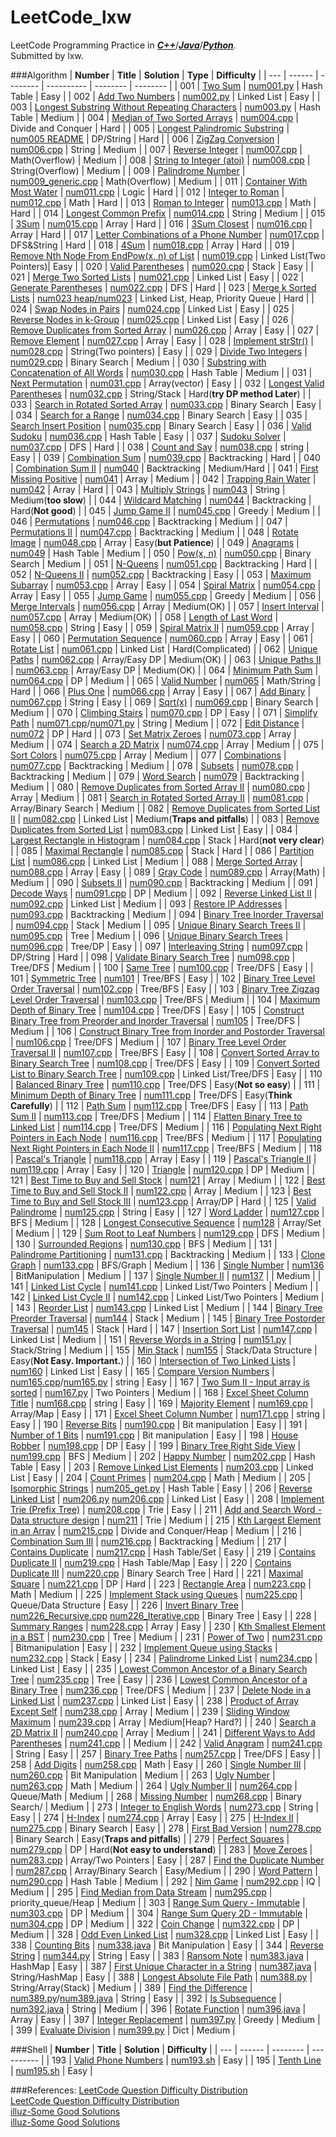 LeetCode_lxw
============

LeetCode Programming Practice in _**[C++](http://www.cplusplus.com/)**_/_**[Java](http://docs.oracle.com/javase/8/docs/api/)**_/_**[Python](https://docs.python.org/2.7/library/index.html)**_.<br>
Submitted by lxw.</br>

###Algorithm
| **Number** | **Title** | **Solution** | **Type** | **Difficulty** |
| --- | ------ | -------- | ---------- | -------- | -------- |
| 001 | [Two Sum](https://leetcode.com/problems/two-sum/) | [num001.py](https://github.com/lxw0109/LeetCode_lxw/blob/master/LeetCode_Python/num001/num001.py) | Hash Table | Easy |
| 002 | [Add Two Numbers](https://leetcode.com/problems/add-two-numbers/) | [num002.py](https://github.com/lxw0109/LeetCode_lxw/blob/master/LeetCode_Python%2Fnum002%2Fnum002.py) | Linked List | Easy |
| 003 | [Longest Substring Without Repeating Characters](https://leetcode.com/problems/longest-substring-without-repeating-characters/) | [num003.py](https://github.com/lxw0109/LeetCode_lxw/blob/master/LeetCode_Python%2Fnum003%2Fnum003.py) | Hash Table | Medium |
| 004 | [Median of Two Sorted Arrays](https://leetcode.com/problems/median-of-two-sorted-arrays/) | [num004.cpp](https://github.com/lxw0109/LeetCode_lxw/blob/master/LeetCode_CPP/num004/num004.cpp) | Divide and Conquer | Hard |
| 005 | [Longest Palindromic Substring](https://leetcode.com/problems/longest-palindromic-substring/) | [num005 README](https://github.com/lxw0109/LeetCode_lxw/blob/master/LeetCode_CPP%2Fnum005%2FREADEME.md) | DP/String | Hard |
| 006 | [ZigZag Conversion](https://leetcode.com/problems/zigzag-conversion/) | [num006.cpp](https://github.com/lxw0109/LeetCode_lxw/blob/master/LeetCode_CPP/num006/num006.cpp) | String | Medium |
| 007 | [Reverse Integer](https://leetcode.com/problems/reverse-integer/) | [num007.cpp](https://github.com/lxw0109/LeetCode_lxw/blob/master/LeetCode_CPP%2Fnum007%2Fnum007.cpp) | Math(Overflow) | Medium |
| 008 | [String to Integer (atoi)](https://leetcode.com/problems/string-to-integer-atoi/) | [num008.cpp](https://github.com/lxw0109/LeetCode_lxw/blob/master/LeetCode_CPP%2Fnum008%2Fnum008.cpp) | String(Overflow) | Medium |
| 009 | [Palindrome Number](https://leetcode.com/problems/palindrome-number/) | [num009_generic.cpp](https://github.com/lxw0109/LeetCode_lxw/blob/master/LeetCode_CPP%2Fnum009%2Fnum009_generic.cpp) | Math(Overflow) | Medium |
| 011 | [Container With Most Water](https://leetcode.com/problems/container-with-most-water/) | [num011.cpp](https://github.com/lxw0109/LeetCode_lxw/blob/master/LeetCode_CPP%2Fnum011%2Fnum011.cpp) | Logic | Hard |
| 012 | [Integer to Roman](https://leetcode.com/problems/integer-to-roman/) | [num012.cpp](https://github.com/lxw0109/LeetCode_lxw/blob/master/LeetCode_CPP/num012/num012.cpp) | Math | Hard |
| 013 | [Roman to Integer](https://leetcode.com/problems/roman-to-integer/) | [num013.cpp](https://github.com/lxw0109/LeetCode_lxw/blob/master/LeetCode_CPP/num013/num013.cpp) | Math | Hard |
| 014 | [Longest Common Prefix](https://leetcode.com/problems/longest-common-prefix/) | [num014.cpp](https://github.com/lxw0109/LeetCode_lxw/blob/master/LeetCode_CPP/num014/num014.cpp) | String | Medium |
| 015 | [3Sum](https://leetcode.com/problems/3sum/) | [num015.cpp](https://github.com/lxw0109/LeetCode_lxw/blob/master/LeetCode_CPP/num015/num015.cpp) | Array | Hard |
| 016 | [3Sum Closest](https://leetcode.com/problems/3sum-closest/) | [num016.cpp](https://github.com/lxw0109/LeetCode_lxw/blob/master/LeetCode_CPP/num016/num016.cpp) | Array | Hard |
| 017 | [Letter Combinations of a Phone Number](https://leetcode.com/problems/letter-combinations-of-a-phone-number/) | [num017.cpp](https://github.com/lxw0109/LeetCode_lxw/blob/master/LeetCode_CPP/num017/num017.cpp) | DFS&String | Hard |
| 018 | [4Sum](https://leetcode.com/problems/4sum/) | [num018.cpp](https://github.com/lxw0109/LeetCode_lxw/blob/master/LeetCode_CPP/num018/num018.cpp) | Array | Hard |
| 019 | [Remove Nth Node From EndPow(x, n) of List](https://leetcode.com/problems/remove-nth-node-from-end-of-list/) | [num019.cpp](https://github.com/lxw0109/LeetCode_lxw/blob/master/LeetCode_CPP/num019/num019.cpp) | Linked List(Two Pointers)| Easy |
| 020 | [Valid Parentheses](https://leetcode.com/problems/valid-parentheses/) | [num020.cpp](https://github.com/lxw0109/LeetCode_lxw/blob/master/LeetCode_CPP/num020/num020.cpp) | Stack | Easy |
| 021 | [Merge Two Sorted Lists](https://leetcode.com/problems/merge-two-sorted-lists/) | [num021.cpp](https://github.com/lxw0109/LeetCode_lxw/blob/master/LeetCode_CPP/num021/num021.cpp) | Linked List | Easy |
| 022 | [Generate Parentheses](https://leetcode.com/problems/generate-parentheses/) | [num022.cpp](https://github.com/lxw0109/LeetCode_lxw/blob/master/LeetCode_CPP/num022/num022.cpp) | DFS | Hard |
| 023 | [Merge k Sorted Lists](https://leetcode.com/problems/merge-k-sorted-lists/) | [num023 heap/num023](https://github.com/lxw0109/LeetCode_lxw/blob/master/LeetCode_CPP/num023/) | Linked List, Heap, Priority Queue | Hard |
| 024 | [Swap Nodes in Pairs](https://leetcode.com/problems/swap-nodes-in-pairs/) | [num024.cpp](https://github.com/lxw0109/LeetCode_lxw/blob/master/LeetCode_CPP/num024/num024.cpp) | Linked List | Easy |
| 025 | [Reverse Nodes in k-Group](https://leetcode.com/problems/reverse-nodes-in-k-group/) | [num025.cpp](https://github.com/lxw0109/LeetCode_lxw/blob/master/LeetCode_CPP/num025/num025.cpp) | Linked List | Easy |
| 026 | [Remove Duplicates from Sorted Array](https://leetcode.com/problems/remove-duplicates-from-sorted-array/) | [num026.cpp](https://github.com/lxw0109/LeetCode_lxw/blob/master/LeetCode_CPP/num026/num026.cpp) | Array | Easy |
| 027 | [Remove Element](https://leetcode.com/problems/remove-element/) | [num027.cpp](https://github.com/lxw0109/LeetCode_lxw/blob/master/LeetCode_CPP/num027/num027.cpp) | Array | Easy |
| 028 | [Implement strStr()](https://leetcode.com/problems/implement-strstr/) | [num028.cpp](https://github.com/lxw0109/LeetCode_lxw/blob/master/LeetCode_CPP/num028/num028.cpp) | String(Two pointers) | Easy |
| 029 | [Divide Two Integers](https://leetcode.com/problems/divide-two-integers/) | [num029.cpp](https://github.com/lxw0109/LeetCode_lxw/blob/master/LeetCode_CPP/num029/num029.cpp) | Binary Search | Medium |
| 030 | [Substring with Concatenation of All Words](https://leetcode.com/problems/substring-with-concatenation-of-all-words/) | [num030.cpp](https://github.com/lxw0109/LeetCode_lxw/blob/master/LeetCode_CPP/num030) | Hash Table | Medium |
| 031 | [Next Permutation](https://leetcode.com/problems/next-permutation/) | [num031.cpp](https://github.com/lxw0109/LeetCode_lxw/blob/master/LeetCode_CPP/num031/num031.cpp) | Array(vector) | Easy |
| 032 | [Longest Valid Parentheses](https://leetcode.com/problems/longest-valid-parentheses/) | [num032.cpp](https://github.com/lxw0109/LeetCode_lxw/blob/master/LeetCode_CPP/num032/num032.cpp) | String/Stack | Hard(**try DP method Later**) |
| 033 | [Search in Rotated Sorted Array](https://leetcode.com/problems/search-in-rotated-sorted-array/) | [num033.cpp](https://github.com/lxw0109/LeetCode_lxw/blob/master/LeetCode_CPP/num033/num033.cpp) | Binary Search | Easy |
| 034 | [Search for a Range](https://leetcode.com/problems/search-for-a-range/) | [num034.cpp](https://github.com/lxw0109/LeetCode_lxw/blob/master/LeetCode_CPP/num034/num034.cpp) | Binary Search | Easy |
| 035 | [Search Insert Position](https://leetcode.com/problems/search-insert-position/) | [num035.cpp](https://github.com/lxw0109/LeetCode_lxw/blob/master/LeetCode_CPP/num035/num035.cpp) | Binary Search | Easy |
| 036 | [Valid Sudoku](https://leetcode.com/problems/valid-sudoku/) | [num036.cpp](https://github.com/lxw0109/LeetCode_lxw/blob/master/LeetCode_CPP/num036/) | Hash Table | Easy |
| 037 | [Sudoku Solver](https://leetcode.com/problems/sudoku-solver/) | [num037.cpp](https://github.com/lxw0109/LeetCode_lxw/blob/master/LeetCode_CPP/num037/num037.cpp) | DFS | Hard |
| 038 | [Count and Say](https://leetcode.com/problems/count-and-say/) | [num038.cpp](https://github.com/lxw0109/LeetCode_lxw/blob/master/LeetCode_CPP/num038/num038.cpp) | string | Easy |
| 039 | [Combination Sum](https://leetcode.com/problems/combination-sum/) | [num039.cpp](https://github.com/lxw0109/LeetCode_lxw/blob/master/LeetCode_CPP/num039/num039.cpp) | Backtracking | Hard |
| 040 | [Combination Sum II](https://leetcode.com/problems/combination-sum-ii/) | [num040](https://github.com/lxw0109/LeetCode_lxw/blob/master/LeetCode_CPP/num040) | Backtracking | Medium/Hard |
| 041 | [First Missing Positive](https://leetcode.com/problems/first-missing-positive/) | [num041](https://github.com/lxw0109/LeetCode_lxw/blob/master/LeetCode_CPP/num041) | Array | Medium |
| 042 | [Trapping Rain Water](https://leetcode.com/problems/trapping-rain-water/) | [num042](https://github.com/lxw0109/LeetCode_lxw/blob/master/LeetCode_CPP/num042/) | Array | Hard |
| 043 | [Multiply Strings](https://leetcode.com/problems/multiply-strings/) | [num043](https://github.com/lxw0109/LeetCode_lxw/blob/master/LeetCode_CPP/num043) | String | Medium(**too slow**) |
| 044 | [Wildcard Matching](https://leetcode.com/problems/wildcard-matching/) | [num044](https://github.com/lxw0109/LeetCode_lxw/blob/master/LeetCode_CPP/num044) | Backtracking | Hard(**Not good**) |
| 045 | [Jump Game II](https://leetcode.com/problems/jump-game-ii/) | [num045.cpp](https://github.com/lxw0109/LeetCode_lxw/blob/master/LeetCode_CPP/num045/num045.cpp) | Greedy | Medium |
| 046 | [Permutations](https://leetcode.com/problems/permutations/) | [num046.cpp](https://github.com/lxw0109/LeetCode_lxw/blob/master/LeetCode_CPP/num046/num046.cpp) | Backtracking | Medium |
| 047 | [Permutations II](https://leetcode.com/problems/permutations-ii/) | [num047.cpp](https://github.com/lxw0109/LeetCode_lxw/blob/master/LeetCode_CPP/num047/num047.cpp) | Backtracking | Medium |
| 048 | [Rotate Image](https://leetcode.com/problems/rotate-image/) | [num048.cpp](https://github.com/lxw0109/LeetCode_lxw/blob/master/LeetCode_CPP/num048/num048.cpp) | Array | Easy(**but Patience**) |
| 049 | [Anagrams](https://leetcode.com/problems/anagrams/) | [num049](https://github.com/lxw0109/LeetCode_lxw/blob/master/LeetCode_CPP/num049) | Hash Table | Medium |
| 050 | [Pow(x, n)](https://leetcode.com/problems/powx-n/) | [num050.cpp](https://github.com/lxw0109/LeetCode_lxw/blob/master/LeetCode_CPP/num050/num050.cpp) | Binary Search | Medium |
| 051 | [N-Queens](https://leetcode.com/problems/n-queens/) | [num051.cpp](https://github.com/lxw0109/LeetCode_lxw/blob/master/LeetCode_CPP/num051/num051.cpp) | Backtracking | Hard |
| 052 | [N-Queens II](https://leetcode.com/problems/n-queens-ii/) | [num052.cpp](https://github.com/lxw0109/LeetCode_lxw/blob/master/LeetCode_CPP/num052/num052.cpp) | Backtracking | Easy |
| 053 | [Maximum Subarray](https://leetcode.com/problems/maximum-subarray/) | [num053.cpp](https://github.com/lxw0109/LeetCode_lxw/blob/master/LeetCode_CPP/num053/num053.cpp) | Array | Easy |
| 054 | [Spiral Matrix](https://leetcode.com/problems/spiral-matrix/) | [num054.cpp](https://github.com/lxw0109/LeetCode_lxw/blob/master/LeetCode_CPP/num054/num054.cpp) | Array | Easy |
| 055 | [Jump Game](https://leetcode.com/problems/jump-game/) | [num055.cpp](https://github.com/lxw0109/LeetCode_lxw/blob/master/LeetCode_CPP/num055/num055.cpp) | Greedy | Medium |
| 056 | [Merge Intervals](https://leetcode.com/problems/merge-intervals/) | [num056.cpp](https://github.com/lxw0109/LeetCode_lxw/blob/master/LeetCode_CPP/num056/num056.cpp) | Array | Medium(OK) |
| 057 | [Insert Interval](https://leetcode.com/problems/insert-interval/) | [num057.cpp](https://github.com/lxw0109/LeetCode_lxw/blob/master/LeetCode_CPP/num057/num057.cpp) | Array | Medium(OK) |
| 058 | [Length of Last Word](https://leetcode.com/problems/length-of-last-word/) | [num058.cpp](https://github.com/lxw0109/LeetCode_lxw/blob/master/LeetCode_CPP/num058/num058.cpp) | String | Easy |
| 059 | [Spiral Matrix II](https://leetcode.com/problems/spiral-matrix-ii/) | [num059.cpp](https://github.com/lxw0109/LeetCode_lxw/blob/master/LeetCode_CPP/num059/num059.cpp) | Array | Easy |
| 060 | [Permutation Sequence](https://leetcode.com/problems/permutation-sequence/) | [num060.cpp](https://github.com/lxw0109/LeetCode_lxw/blob/master/LeetCode_CPP/num060/num060.cpp) | Array | Easy |
| 061 | [Rotate List](https://leetcode.com/problems/rotate-list/) | [num061.cpp](https://github.com/lxw0109/LeetCode_lxw/blob/master/LeetCode_CPP/num061/num061.cpp) | Linked List | Hard(Complicated) |
| 062 | [Unique Paths](https://leetcode.com/problems/unique-paths/) | [num062.cpp](https://github.com/lxw0109/LeetCode_lxw/blob/master/LeetCode_CPP/num062/num062.cpp) | Array/Easy DP | Medium(OK) |
| 063 | [Unique Paths II](https://leetcode.com/problems/unique-paths-ii/) | [num063.cpp](https://github.com/lxw0109/LeetCode_lxw/blob/master/LeetCode_CPP/num063/num063.cpp) | Array/Easy DP | Medium(OK) |
| 064 | [Minimum Path Sum](https://leetcode.com/problems/minimum-path-sum/) | [num064.cpp](https://github.com/lxw0109/LeetCode_lxw/blob/master/LeetCode_CPP/num064/num064.cpp) | DP | Medium |
| 065 | [Valid Number](https://leetcode.com/problems/valid-number/) | [num065](https://github.com/lxw0109/LeetCode_lxw/blob/master/LeetCode_CPP/num065) | Math/String | Hard |
| 066 | [Plus One](https://leetcode.com/problems/plus-one/) | [num066.cpp](https://github.com/lxw0109/LeetCode_lxw/blob/master/LeetCode_CPP/num066/num066.cpp) | Array | Easy |
| 067 | [Add Binary](https://leetcode.com/problems/add-binary/) | [num067.cpp](https://github.com/lxw0109/LeetCode_lxw/blob/master/LeetCode_CPP/num067/num067.cpp) | String | Easy |
| 069 | [Sqrt(x)](https://leetcode.com/problems/sqrtx/) | [num069.cpp](https://github.com/lxw0109/LeetCode_lxw/blob/master/LeetCode_CPP/num069/num069.cpp) | Binary Search | Medium |
| 070 | [Climbing Stairs](https://leetcode.com/problems/climbing-stairs/) | [num070.cpp](https://github.com/lxw0109/LeetCode_lxw/blob/master/LeetCode_CPP/num070/num070.cpp) | DP | Easy |
| 071 | [Simplify Path](https://leetcode.com/problems/simplify-path/) | [num071.cpp](https://github.com/lxw0109/LeetCode_lxw/blob/master/LeetCode_CPP/num071/num071.cpp)/[num071.py](https://github.com/lxw0109/LeetCode_lxw/blob/master/LeetCode_Python/num071/num071.py) | String | Medium |
| 072 | [Edit Distance](https://leetcode.com/problems/edit-distance/) | [num072](https://github.com/lxw0109/LeetCode_lxw/blob/master/LeetCode_CPP/num072) | DP | Hard |
| 073 | [Set Matrix Zeroes](https://leetcode.com/problems/set-matrix-zeroes/) | [num073.cpp](https://github.com/lxw0109/LeetCode_lxw/blob/master/LeetCode_CPP/num073/num073.cpp) | Array | Medium |
| 074 | [Search a 2D Matrix](https://leetcode.com/problems/search-a-2d-matrix/) | [num074.cpp](https://github.com/lxw0109/LeetCode_lxw/blob/master/LeetCode_CPP/num074/num074.cpp) | Array | Medium |
| 075 | [Sort Colors](https://leetcode.com/problems/sort-colors/) | [num075.cpp](https://github.com/lxw0109/LeetCode_lxw/blob/master/LeetCode_CPP/num075/num075.cpp) | Array | Medium |
| 077 | [Combinations](https://leetcode.com/problems/combinations/) | [num077.cpp](https://github.com/lxw0109/LeetCode_lxw/blob/master/LeetCode_CPP/num077/num077.cpp) | Backtracking | Medium |
| 078 | [Subsets](https://leetcode.com/problems/subsets/) | [num078.cpp](https://github.com/lxw0109/LeetCode_lxw/blob/master/LeetCode_CPP/num078/num078.cpp) | Backtracking | Medium |
| 079 | [Word Search](https://leetcode.com/problems/word-search/) | [num079](https://github.com/lxw0109/LeetCode_lxw/blob/master/LeetCode_CPP/num079) | Backtracking | Medium |
| 080 | [Remove Duplicates from Sorted Array II](https://leetcode.com/problems/remove-duplicates-from-sorted-array-ii/) | [num080.cpp](https://github.com/lxw0109/LeetCode_lxw/blob/master/LeetCode_CPP/num080/num080.cpp) | Array | Medium |
| 081 | [Search in Rotated Sorted Array II](https://leetcode.com/problems/search-in-rotated-sorted-array-ii/) | [num081.cpp](https://github.com/lxw0109/LeetCode_lxw/blob/master/LeetCode_CPP/num081/num081.cpp) | Array/Binary Search | Medium |
| 082 | [Remove Duplicates from Sorted List II](https://leetcode.com/problems/remove-duplicates-from-sorted-list-ii/) | [num082.cpp](https://github.com/lxw0109/LeetCode_lxw/blob/master/LeetCode_CPP/num082/num082.cpp) | Linked List | Medium(**Traps and pitfalls**) |
| 083 | [Remove Duplicates from Sorted List](https://leetcode.com/problems/remove-duplicates-from-sorted-list/) | [num083.cpp](https://github.com/lxw0109/LeetCode_lxw/blob/master/LeetCode_CPP/num083/num083.cpp) | Linked List | Easy |
| 084 | [Largest Rectangle in Histogram](https://leetcode.com/problems/largest-rectangle-in-histogram/) | [num084.cpp](https://github.com/lxw0109/LeetCode_lxw/blob/master/LeetCode_CPP/num084/num084.cpp) | Stack | Hard(**not very clear**) |
| 085 | [Maximal Rectangle](https://leetcode.com/problems/maximal-rectangle/) | [num085.cpp](https://github.com/lxw0109/LeetCode_lxw/blob/master/LeetCode_CPP/num085/num085.cpp) | Stack | Hard |
| 086 | [Partition List](https://leetcode.com/problems/partition-list/) | [num086.cpp](https://github.com/lxw0109/LeetCode_lxw/blob/master/LeetCode_CPP/num086/num086.cpp) | Linked List | Medium |
| 088 | [Merge Sorted Array](https://leetcode.com/problems/merge-sorted-array/) | [num088.cpp](https://github.com/lxw0109/LeetCode_lxw/blob/master/LeetCode_CPP/num088/num088.cpp) | Array | Easy |
| 089 | [Gray Code](https://leetcode.com/problems/gray-code/) | [num089.cpp](https://github.com/lxw0109/LeetCode_lxw/blob/master/LeetCode_CPP/num089/num089.cpp) | Array(Math) | Medium |
| 090 | [Subsets II](https://leetcode.com/problems/subsets-ii/) | [num090.cpp](https://github.com/lxw0109/LeetCode_lxw/blob/master/LeetCode_CPP/num090/num090.cpp) | Backtracking | Medium |
| 091 | [Decode Ways](https://leetcode.com/problems/decode-ways/) | [num091.cpp](https://github.com/lxw0109/LeetCode_lxw/blob/master/LeetCode_CPP/num091/num091.cpp) | DP | Medium |
| 092 | [Reverse Linked List II](https://leetcode.com/problems/reverse-linked-list-ii/) | [num092.cpp](https://github.com/lxw0109/LeetCode_lxw/blob/master/LeetCode_CPP/num092/num092.cpp) | Linked List | Medium |
| 093 | [Restore IP Addresses](https://leetcode.com/problems/restore-ip-addresses/) | [num093.cpp](https://github.com/lxw0109/LeetCode_lxw/blob/master/LeetCode_CPP/num093/num093.cpp) | Backtracking | Medium |
| 094 | [Binary Tree Inorder Traversal](https://leetcode.com/problems/binary-tree-inorder-traversal/) | [num094.cpp](https://github.com/lxw0109/LeetCode_lxw/blob/master/LeetCode_CPP/num094/num094.cpp) | Stack | Medium |
| 095 | [Unique Binary Search Trees II](https://leetcode.com/problems/unique-binary-search-trees-ii/) | [num095.cpp](https://github.com/lxw0109/LeetCode_lxw/blob/master/LeetCode_CPP/num095/num095.cpp) | Tree | Medium |
| 096 | [Unique Binary Search Trees](https://leetcode.com/problems/unique-binary-search-trees/) | [num096.cpp](https://github.com/lxw0109/LeetCode_lxw/blob/master/LeetCode_CPP/num096/num096.cpp) | Tree/DP | Easy |
| 097 | [Interleaving String](https://leetcode.com/problems/interleaving-string/) | [num097.cpp](https://github.com/lxw0109/LeetCode_lxw/blob/master/LeetCode_CPP/num097/num097.cpp) | DP/String | Hard |
| 098 | [Validate Binary Search Tree](https://leetcode.com/problems/validate-binary-search-tree/) | [num098.cpp](https://github.com/lxw0109/LeetCode_lxw/blob/master/LeetCode_CPP/num098/num098.cpp) | Tree/DFS | Medium |
| 100 | [Same Tree](https://leetcode.com/problems/same-tree/) | [num100.cpp](https://github.com/lxw0109/LeetCode_lxw/blob/master/LeetCode_CPP/num100/num100.cpp) | Tree/DFS | Easy |
| 101 | [Symmetric Tree](https://leetcode.com/problems/symmetric-tree/) | [num101](https://github.com/lxw0109/LeetCode_lxw/blob/master/LeetCode_CPP/num101) | Tree/BFS | Easy |
| 102 | [Binary Tree Level Order Traversal](https://leetcode.com/problems/binary-tree-level-order-traversal/) | [num102.cpp](https://github.com/lxw0109/LeetCode_lxw/blob/master/LeetCode_CPP/num102/num102.cpp) | Tree/BFS | Easy |
| 103 | [Binary Tree Zigzag Level Order Traversal](https://leetcode.com/problems/binary-tree-zigzag-level-order-traversal/) | [num103.cpp](https://github.com/lxw0109/LeetCode_lxw/blob/master/LeetCode_CPP/num103/num103.cpp) | Tree/BFS | Medium |
| 104 | [Maximum Depth of Binary Tree](https://leetcode.com/problems/maximum-depth-of-binary-tree/) | [num104.cpp](https://github.com/lxw0109/LeetCode_lxw/blob/master/LeetCode_CPP/num104/num104.cpp) | Tree/DFS | Easy |
| 105 | [Construct Binary Tree from Preorder and Inorder Traversal](https://leetcode.com/problems/construct-binary-tree-from-preorder-and-inorder-traversal/) | [num105](https://github.com/lxw0109/LeetCode_lxw/blob/master/LeetCode_CPP/num105) | Tree/DFS | Medium |
| 106 | [Construct Binary Tree from Inorder and Postorder Traversal](https://leetcode.com/problems/construct-binary-tree-from-inorder-and-postorder-traversal/) | [num106.cpp](https://github.com/lxw0109/LeetCode_lxw/blob/master/LeetCode_CPP/num106/num106.cpp) | Tree/DFS | Medium |
| 107 | [Binary Tree Level Order Traversal II](https://leetcode.com/problems/binary-tree-level-order-traversal-ii/) | [num107.cpp](https://github.com/lxw0109/LeetCode_lxw/blob/master/LeetCode_CPP/num107/num107.cpp) | Tree/BFS | Easy |
| 108 | [Convert Sorted Array to Binary Search Tree](https://leetcode.com/problems/convert-sorted-array-to-binary-search-tree/) | [num108.cpp](https://github.com/lxw0109/LeetCode_lxw/blob/master/LeetCode_CPP/num108/num108.cpp) | Tree/DFS | Easy |
| 109 | [Convert Sorted List to Binary Search Tree](https://leetcode.com/problems/convert-sorted-list-to-binary-search-tree/) | [num109.cpp](https://github.com/lxw0109/LeetCode_lxw/blob/master/LeetCode_CPP/num109/num109.cpp) | Linked List/Tree/DFS | Easy |
| 110 | [Balanced Binary Tree](https://leetcode.com/problems/balanced-binary-tree/) | [num110.cpp](https://github.com/lxw0109/LeetCode_lxw/blob/master/LeetCode_CPP/num110/num110.cpp) | Tree/DFS | Easy(**Not so easy**) |
| 111 | [Minimum Depth of Binary Tree](https://leetcode.com/problems/minimum-depth-of-binary-tree/) | [num111.cpp](https://github.com/lxw0109/LeetCode_lxw/blob/master/LeetCode_CPP/num111/num111.cpp) | Tree/DFS | Easy(**Think Carefully**) |
| 112 | [Path Sum](https://leetcode.com/problems/path-sum/) | [num112.cpp](https://github.com/lxw0109/LeetCode_lxw/blob/master/LeetCode_CPP/num112/num112.cpp) | Tree/DFS | Easy |
| 113 | [Path Sum II](https://leetcode.com/problems/path-sum-ii/) | [num113.cpp](https://github.com/lxw0109/LeetCode_lxw/blob/master/LeetCode_CPP/num113/num113.cpp) | Tree/DFS | Medium |
| 114 | [Flatten Binary Tree to Linked List](https://leetcode.com/problems/flatten-binary-tree-to-linked-list/) | [num114.cpp](https://github.com/lxw0109/LeetCode_lxw/blob/master/LeetCode_CPP/num114/num114.cpp) | Tree/DFS | Medium |
| 116 | [Populating Next Right Pointers in Each Node](https://leetcode.com/problems/populating-next-right-pointers-in-each-node/) | [num116.cpp](https://github.com/lxw0109/LeetCode_lxw/blob/master/LeetCode_CPP/num116/num116.cpp) | Tree/BFS | Medium |
| 117 | [Populating Next Right Pointers in Each Node II](https://leetcode.com/problems/populating-next-right-pointers-in-each-node-ii/) | [num117.cpp](https://github.com/lxw0109/LeetCode_lxw/blob/master/LeetCode_CPP/num117/num117.cpp) | Tree/BFS | Medium |
| 118 | [Pascal's Triangle](https://leetcode.com/problems/pascals-triangle/) | [num118.cpp](https://github.com/lxw0109/LeetCode_lxw/blob/master/LeetCode_CPP/num118/num118.cpp) | Array | Easy |
| 119 | [Pascal's Triangle II](https://leetcode.com/problems/pascals-triangle-ii/) | [num119.cpp](https://github.com/lxw0109/LeetCode_lxw/blob/master/LeetCode_CPP/num119/num119.cpp) | Array | Easy |
| 120 | [Triangle](https://leetcode.com/problems/triangle/) | [num120.cpp](https://github.com/lxw0109/LeetCode_lxw/blob/master/LeetCode_CPP/num120/num120.cpp) | DP | Medium |
| 121 | [Best Time to Buy and Sell Stock](https://leetcode.com/problems/best-time-to-buy-and-sell-stock/) | [num121](https://github.com/lxw0109/LeetCode_lxw/blob/master/LeetCode_CPP/num121/) | Array | Medium |
| 122 | [Best Time to Buy and Sell Stock II](https://leetcode.com/problems/best-time-to-buy-and-sell-stock-ii/) | [num122.cpp](https://github.com/lxw0109/LeetCode_lxw/blob/master/LeetCode_CPP/num122/num122.cpp) | Array | Medium |
| 123 | [Best Time to Buy and Sell Stock III](https://leetcode.com/problems/best-time-to-buy-and-sell-stock-iii/) | [num123.cpp](https://github.com/lxw0109/LeetCode_lxw/blob/master/LeetCode_CPP/num123/num123.cpp) | Array/DP | Hard |
| 125 | [Valid Palindrome](https://leetcode.com/problems/valid-palindrome/) | [num125.cpp](https://github.com/lxw0109/LeetCode_lxw/blob/master/LeetCode_CPP/num125/num125.cpp) | String | Easy |
| 127 | [Word Ladder](https://leetcode.com/problems/word-ladder/) | [num127.cpp](https://github.com/lxw0109/LeetCode_lxw/blob/master/LeetCode_CPP/num127/num127.cpp) | BFS | Medium |
| 128 | [Longest Consecutive Sequence](https://leetcode.com/problems/longest-consecutive-sequence/) | [num128](https://github.com/lxw0109/LeetCode_lxw/blob/master/LeetCode_CPP/num128) | Array/Set | Medium |
| 129 | [Sum Root to Leaf Numbers](https://leetcode.com/problems/sum-root-to-leaf-numbers/) | [num129.cpp](https://github.com/lxw0109/LeetCode_lxw/blob/master/LeetCode_CPP/num129/num129.cpp) | DFS | Medium |
| 130 | [Surrounded Regions](https://leetcode.com/problems/surrounded-regions/) | [num130.cpp](https://github.com/lxw0109/LeetCode_lxw/blob/master/LeetCode_CPP/num130/num130.cpp) | BFS | Medium |
| 131 | [Palindrome Partitioning](https://leetcode.com/problems/palindrome-partitioning/) | [num131.cpp](https://github.com/lxw0109/LeetCode_lxw/blob/master/LeetCode_CPP/num131/num131.cpp) | Backtracking | Medium |
| 133 | [Clone Graph](https://leetcode.com/problems/clone-graph/) | [num133.cpp](https://github.com/lxw0109/LeetCode_lxw/blob/master/LeetCode_CPP/num133/num133.cpp) | BFS/Graph | Medium |
| 136 | [Single Number](https://leetcode.com/problems/single-number/) | [num136](https://github.com/lxw0109/LeetCode_lxw/blob/master/LeetCode_CPP/num136/) | BitManipulation | Medium |
| 137 | [Single Number II](https://leetcode.com/problems/single-number-ii/) | [num137](https://github.com/lxw0109/LeetCode_lxw/blob/master/LeetCode_CPP/num137/) |  | Medium |
| 141 | [Linked List Cycle](https://leetcode.com/problems/linked-list-cycle/) | [num141.cpp](https://github.com/lxw0109/LeetCode_lxw/blob/master/LeetCode_CPP/num141/num141.cpp) | Linked List/Two Pointers | Medium |
| 142 | [Linked List Cycle II](https://leetcode.com/problems/linked-list-cycle-ii/) | [num142.cpp](https://github.com/lxw0109/LeetCode_lxw/blob/master/LeetCode_CPP/num142/num142.cpp) | Linked List/Two Pointers | Medium |
| 143 | [Reorder List](https://leetcode.com/problems/reorder-list/) | [num143.cpp](https://github.com/lxw0109/LeetCode_lxw/blob/master/LeetCode_CPP/num143/num143.cpp) | Linked List | Medium |
| 144 | [Binary Tree Preorder Traversal](https://leetcode.com/problems/binary-tree-preorder-traversal/) | [num144](https://github.com/lxw0109/LeetCode_lxw/blob/master/LeetCode_CPP/num144/num144.cpp) | Stack | Medium |
| 145 | [Binary Tree Postorder Traversal](https://leetcode.com/problems/binary-tree-postorder-traversal/) | [num145](https://github.com/lxw0109/LeetCode_lxw/blob/master/LeetCode_CPP/num145/num145.cpp) | Stack | Hard |
| 147 | [Insertion Sort List](https://leetcode.com/problems/insertion-sort-list/) | [num147.cpp](https://github.com/lxw0109/LeetCode_lxw/blob/master/LeetCode_CPP/num147/num147.cpp) | Linked List | Medium |
| 151 | [Reverse Words in a String](https://leetcode.com/problems/reverse-words-in-a-string/) | [num151.py](https://github.com/lxw0109/LeetCode_lxw/blob/master/LeetCode_Python/num151/num151.py) | Stack/String | Medium |
| 155 | [Min Stack](https://leetcode.com/problems/min-stack/) | [num155](https://github.com/lxw0109/LeetCode_lxw/blob/master/LeetCode_CPP/num155/) | Stack/Data Structure | Easy(**Not Easy. Important.**) |
| 160 | [Intersection of Two Linked Lists](https://leetcode.com/problems/intersection-of-two-linked-lists/) | [num160](https://github.com/lxw0109/LeetCode_lxw/blob/master/LeetCode_CPP/num160/num160.cpp) | Linked List | Easy |
| 165 | [Compare Version Numbers](https://leetcode.com/problems/compare-version-numbers/) | [num165.cpp](https://github.com/lxw0109/LeetCode_lxw/blob/master/LeetCode_CPP/num165/num165.cpp)/[num165.py](https://github.com/lxw0109/LeetCode_lxw/blob/master/LeetCode_Python/num165/num165.py) | string | Easy |
| 167 | [Two Sum II - Input array is sorted](https://leetcode.com/problems/two-sum-ii-input-array-is-sorted/) | [num167.py](https://github.com/lxw0109/LeetCode_lxw/blob/master/LeetCode_Python/num167/num167.py) | Two Pointers | Medium |
| 168 | [Excel Sheet Column Title](https://leetcode.com/problems/excel-sheet-column-title/) | [num168.cpp](https://github.com/lxw0109/LeetCode_lxw/blob/master/LeetCode_CPP/num168/num168.cpp) | string | Easy |
| 169 | [Majority Element](https://leetcode.com/problems/majority-element/) | [num169.cpp](https://github.com/lxw0109/LeetCode_lxw/blob/master/LeetCode_CPP/num169/num169.cpp) | Array/Map | Easy |
| 171 | [Excel Sheet Column Number](https://leetcode.com/problems/excel-sheet-column-number/) | [num171.cpp](https://github.com/lxw0109/LeetCode_lxw/blob/master/LeetCode_CPP/num171/num171.cpp) | string | Easy |
| 190 | [Reverse Bits](https://leetcode.com/problems/reverse-bits/) | [num190.cpp](https://github.com/lxw0109/LeetCode_lxw/blob/master/LeetCode_CPP/num190/num190.cpp) | Bit manipulation | Easy |
| 191 | [Number of 1 Bits](https://leetcode.com/problems/number-of-1-bits/) | [num191.cpp](https://github.com/lxw0109/LeetCode_lxw/blob/master/LeetCode_CPP/num191/num191.cpp) | Bit manipulation | Easy |
| 198 | [House Robber](https://leetcode.com/problems/house-robber/) | [num198.cpp](https://github.com/lxw0109/LeetCode_lxw/blob/master/LeetCode_CPP/num198/num198.cpp) | DP | Easy |
| 199 | [Binary Tree Right Side View](https://leetcode.com/problems/binary-tree-right-side-view/) | [num199.cpp](https://github.com/lxw0109/LeetCode_lxw/blob/master/LeetCode_CPP/num199/num199.cpp) | BFS | Medium |
| 202 | [Happy Number](https://leetcode.com/problems/happy-number/) | [num202.cpp](https://github.com/lxw0109/LeetCode_lxw/blob/master/LeetCode_CPP/num202/num202.cpp) | Hash Table | Easy |
| 203 | [Remove Linked List Elements](https://leetcode.com/problems/remove-linked-list-elements/) | [num203.cpp](https://github.com/lxw0109/LeetCode_lxw/blob/master/LeetCode_CPP/num203/num203.cpp) | Linked List | Easy |
| 204 | [Count Primes](https://leetcode.com/problems/count-primes/) | [num204.cpp](https://github.com/lxw0109/LeetCode_lxw/blob/master/LeetCode_CPP/num204/num204.cpp) | Math | Medium |
| 205 | [Isomorphic Strings](https://leetcode.com/problems/isomorphic-strings/) | [num205_get.py](https://github.com/lxw0109/LeetCode_lxw/blob/master/LeetCode_Python%2Fnum205%2Fnum205_get.py) | Hash Table | Easy |
| 206 | [Reverse Linked List](https://leetcode.com/problems/reverse-linked-list/) | [num206.py](https://github.com/lxw0109/LeetCode_lxw/blob/master/LeetCode_Python/num206/num206.py) [num206.cpp](https://github.com/lxw0109/LeetCode_lxw/blob/master/LeetCode_CPP/num206/num206.cpp) | Linked List | Easy |
| 208 | [Implement Trie (Prefix Tree)](https://leetcode.com/problems/implement-trie-prefix-tree/) | [num208.cpp](https://github.com/lxw0109/LeetCode_lxw/blob/master/LeetCode_CPP/num208/num208.cpp) | Trie | Easy |
| 211 | [Add and Search Word - Data structure design](https://leetcode.com/problems/add-and-search-word-data-structure-design/) | [num211](https://github.com/lxw0109/LeetCode_lxw/blob/master/LeetCode_CPP/num211/) | Trie | Medium |
| 215 | [Kth Largest Element in an Array](https://leetcode.com/problems/kth-largest-element-in-an-array/) | [num215.cpp](https://github.com/lxw0109/LeetCode_lxw/blob/master/LeetCode_CPP/num215/num215.cpp) | Divide and Conquer/Heap | Medium |
| 216 | [Combination Sum III](https://leetcode.com/problems/combination-sum-iii/) | [num216.cpp](https://github.com/lxw0109/LeetCode_lxw/blob/master/LeetCode_CPP/num216/num216.cpp) | Backtracking | Medium |
| 217 | [Contains Duplicate](https://leetcode.com/problems/contains-duplicate/) | [num217.cpp](https://github.com/lxw0109/LeetCode_lxw/blob/master/LeetCode_CPP/num217/num217.cpp) | Hash Table/Set | Easy |
| 219 | [Contains Duplicate II](https://leetcode.com/problems/contains-duplicate-ii/) | [num219.cpp](https://github.com/lxw0109/LeetCode_lxw/blob/master/LeetCode_CPP/num219/num219.cpp) | Hash Table/Map | Easy |
| 220 | [Contains Duplicate III](https://leetcode.com/problems/contains-duplicate-iii/) | [num220.cpp](https://github.com/lxw0109/LeetCode_lxw/blob/master/LeetCode_CPP/num220/num220.cpp) | Binary Search Tree | Hard |
| 221 | [Maximal Square](https://leetcode.com/problems/maximal-square/) | [num221.cpp](https://github.com/lxw0109/LeetCode_lxw/blob/master/LeetCode_CPP/num221/num221.cpp) | DP | Hard |
| 223 | [Rectangle Area](https://leetcode.com/problems/rectangle-area/) | [num223.cpp](https://github.com/lxw0109/LeetCode_lxw/blob/master/LeetCode_CPP/num223/num223.cpp) | Math | Medium |
| 225 | [Implement Stack using Queues](https://leetcode.com/problems/implement-stack-using-queues/) | [num225.cpp](https://github.com/lxw0109/LeetCode_lxw/blob/master/LeetCode_CPP/num225/num225.cpp) | Queue/Data Structure | Easy |
| 226 | [Invert Binary Tree](https://leetcode.com/problems/invert-binary-tree/) | [num226_Recursive.cpp](https://github.com/lxw0109/LeetCode_lxw/blob/master/LeetCode_CPP/num226/num226_Recursive.cpp) [num226_Iterative.cpp](https://github.com/lxw0109/LeetCode_lxw/blob/master/LeetCode_CPP/num226/num226_Iterative.cpp)  | Binary Tree | Easy |
| 228 | [Summary Ranges](https://leetcode.com/problems/summary-ranges/) | [num228.cpp](https://github.com/lxw0109/LeetCode_lxw/blob/master/LeetCode_CPP/num228/num228.cpp) | Array | Easy |
| 230 | [Kth Smallest Element in a BST](https://leetcode.com/problems/kth-smallest-element-in-a-bst/) | [num230.cpp](https://github.com/lxw0109/LeetCode_lxw/blob/master/LeetCode_CPP/num230/num230.cpp) | Tree | Medium |
| 231 | [Power of Two](https://leetcode.com/problems/power-of-two/) | [num231.cpp](https://github.com/lxw0109/LeetCode_lxw/blob/master/LeetCode_CPP/num231/num231.cpp) | Bitmanipulation | Easy |
| 232 | [Implement Queue using Stacks](https://leetcode.com/problems/implement-queue-using-stacks/) | [num232.cpp](https://github.com/lxw0109/LeetCode_lxw/blob/master/LeetCode_CPP/num232/num232.cpp) | Stack | Easy |
| 234 | [Palindrome Linked List](https://leetcode.com/problems/palindrome-linked-list/) | [num234.cpp](https://github.com/lxw0109/LeetCode_lxw/blob/master/LeetCode_CPP/num234/num234.cpp) | Linked List | Easy |
| 235 | [Lowest Common Ancestor of a Binary Search Tree](https://leetcode.com/problems/lowest-common-ancestor-of-a-binary-search-tree/) | [num235.cpp](https://github.com/lxw0109/LeetCode_lxw/blob/master/LeetCode_CPP/num235/num235.cpp) | Tree | Easy |
| 236 | [Lowest Common Ancestor of a Binary Tree](https://leetcode.com/problems/lowest-common-ancestor-of-a-binary-tree/) | [num236.cpp](https://github.com/lxw0109/LeetCode_lxw/blob/master/LeetCode_CPP/num236/num236.cpp) | Tree/DFS | Medium |
| 237 | [Delete Node in a Linked List](https://leetcode.com/problems/delete-node-in-a-linked-list/) | [num237.cpp](https://github.com/lxw0109/LeetCode_lxw/blob/master/LeetCode_CPP/num237/num237.cpp) | Linked List | Easy |
| 238 | [Product of Array Except Self](https://leetcode.com/problems/product-of-array-except-self/) | [num238.cpp](https://github.com/lxw0109/LeetCode_lxw/blob/master/LeetCode_CPP/num238/num238.cpp) | Array | Medium |
| 239 | [Sliding Window Maximum](https://leetcode.com/problems/sliding-window-maximum/) | [num239.cpp](https://github.com/lxw0109/LeetCode_lxw/blob/master/LeetCode_CPP/num239/num239.cpp) | Array | Medium[Heap? Hard?] |
| 240 | [Search a 2D Matrix II](https://leetcode.com/problems/search-a-2d-matrix-ii/) | [num240.cpp](https://github.com/lxw0109/LeetCode_lxw/blob/master/LeetCode_CPP/num240/num240.cpp) | Array | Medium |
| 241 | [Different Ways to Add Parentheses](https://leetcode.com/problems/different-ways-to-add-parentheses/) | [num241.cpp](https://github.com/lxw0109/LeetCode_lxw/blob/master/LeetCode_CPP/num241/num241.cpp) |  | Medium |
| 242 | [Valid Anagram](https://leetcode.com/problems/valid-anagram/) | [num241.cpp](https://github.com/lxw0109/LeetCode_lxw/blob/master/LeetCode_CPP/num242/num242.cpp) | String | Easy |
| 257 | [Binary Tree Paths](https://leetcode.com/problems/binary-tree-paths/) | [num257.cpp](https://github.com/lxw0109/LeetCode_lxw/blob/master/LeetCode_CPP/num257/num257.cpp) | Tree/DFS | Easy |
| 258 | [Add Digits](https://leetcode.com/problems/add-digits/) | [num258.cpp](https://github.com/lxw0109/LeetCode_lxw/blob/master/LeetCode_CPP/num258/num258.cpp) | Math | Easy |
| 260 | [Single Number III](https://leetcode.com/problems/single-number-iii/) | [num260.cpp](https://github.com/lxw0109/LeetCode_lxw/blob/master/LeetCode_CPP/num260/num260.cpp) | Bit Manipulation | Medium |
| 263 | [Ugly Number](https://leetcode.com/problems/ugly-number/) | [num263.cpp](https://github.com/lxw0109/LeetCode_lxw/blob/master/LeetCode_CPP/num263/num263.cpp) | Math | Medium |
| 264 | [Ugly Number II](https://leetcode.com/problems/ugly-number-ii/) | [num264.cpp](https://github.com/lxw0109/LeetCode_lxw/blob/master/LeetCode_CPP/num264/num264.cpp) | Queue/Math | Medium |
| 268 | [Missing Number](https://leetcode.com/problems/missing-number/) | [num268.cpp](https://github.com/lxw0109/LeetCode_lxw/blob/master/LeetCode_CPP/num268/num268.cpp) | Binary Search/ | Medium |
| 273 | [Integer to English Words](https://leetcode.com/problems/integer-to-english-words/) | [num273.cpp](https://github.com/lxw0109/LeetCode_lxw/blob/master/LeetCode_CPP/num273/num273.cpp) | String | Easy |
| 274 | [H-Index](https://leetcode.com/problems/h-index/) | [num274.cpp](https://github.com/lxw0109/LeetCode_lxw/blob/master/LeetCode_CPP/num274/num274.cpp) | Array | Easy |
| 275 | [H-Index II](https://leetcode.com/problems/h-index-ii/) | [num275.cpp](https://github.com/lxw0109/LeetCode_lxw/blob/master/LeetCode_CPP/num275/num275.cpp) | Binary Search | Easy |
| 278 | [First Bad Version](https://leetcode.com/problems/first-bad-version/) | [num278.cpp](https://github.com/lxw0109/LeetCode_lxw/blob/master/LeetCode_CPP/num278/num278.cpp) | Binary Search | Easy(**Traps and pitfalls**) |
| 279 | [Perfect Squares](https://leetcode.com/problems/perfect-squares/) | [num279.cpp](https://github.com/lxw0109/LeetCode_lxw/blob/master/LeetCode_CPP/num279/num279.cpp) | DP | Hard(**Not easy to understand**) |
| 283 | [Move Zeroes](https://leetcode.com/problems/move-zeroes/) | [num283.cpp](https://github.com/lxw0109/LeetCode_lxw/blob/master/LeetCode_CPP/num283/num283.cpp) | Array/Two Pointers | Easy |
| 287 | [Find the Duplicate Number](https://leetcode.com/problems/find-the-duplicate-number/) | [num287.cpp](https://github.com/lxw0109/LeetCode_lxw/blob/master/LeetCode_CPP/num287/num287.cpp) | Array/Binary Search | Easy/Medium |
| 290 | [Word Pattern](https://leetcode.com/problems/word-pattern/) | [num290.cpp](https://github.com/lxw0109/LeetCode_lxw/blob/master/LeetCode_CPP/num290/num290.cpp) | Hash Table | Medium |
| 292 | [Nim Game](https://leetcode.com/problems/nim-game/) | [num292.cpp](https://github.com/lxw0109/LeetCode_lxw/blob/master/LeetCode_CPP/num292/num292.cpp) | IQ | Medium |
| 295 | [Find Median from Data Stream](https://leetcode.com/problems/find-median-from-data-stream/) | [num295.cpp](https://github.com/lxw0109/LeetCode_lxw/blob/master/LeetCode_CPP/num295/num295.cpp) | priority_queue/Heap | Medium |
| 303 | [Range Sum Query - Immutable](https://leetcode.com/problems/range-sum-query-immutable/) | [num303.cpp](https://github.com/lxw0109/LeetCode_lxw/blob/master/LeetCode_CPP/num303/num303.cpp) | DP | Medium |
| 304 | [Range Sum Query 2D - Immutable](https://leetcode.com/problems/range-sum-query-2d-immutable/) | [num304.cpp](https://github.com/lxw0109/LeetCode_lxw/blob/master/LeetCode_CPP/num304/num304.cpp) | DP | Medium |
| 322 | [Coin Change](https://leetcode.com/problems/coin-change/) | [num322.cpp](https://github.com/lxw0109/LeetCode_lxw/blob/master/LeetCode_CPP/num322/num322.cpp) | DP | Medium |
| 328 | [Odd Even Linked List](https://leetcode.com/problems/odd-even-linked-list/) | [num328.cpp](https://github.com/lxw0109/LeetCode_lxw/blob/master/LeetCode_CPP/num328/num328.cpp) | Linked List | Easy |
| 338 | [Counting Bits](https://leetcode.com/problems/counting-bits/) | [num338.java](https://github.com/lxw0109/LeetCode_lxw/blob/master/LeetCode_Java/num338/num338.java) | Bit Manipulation | Easy |
| 344 | [Reverse String](https://leetcode.com/problems/reverse-string/) | [num344.py](https://github.com/lxw0109/LeetCode_lxw/blob/master/LeetCode_Python/num344/num344.py) | String | Easy |
| 383 | [Ransom Note](https://leetcode.com/problems/ransom-note/) | [num383.java](https://github.com/lxw0109/LeetCode_lxw/blob/master/LeetCode_Java/num383/num383.java) | HashMap | Easy |
| 387 | [First Unique Character in a String](https://leetcode.com/problems/first-unique-character-in-a-string/) | [num387.java](https://github.com/lxw0109/LeetCode_lxw/blob/master/LeetCode_Java/num387/num387.java) | String/HashMap | Easy |
| 388 | [Longest Absolute File Path](https://leetcode.com/problems/longest-absolute-file-path/) | [num388.py](https://github.com/lxw0109/LeetCode_lxw/blob/master/LeetCode_Python/num388/num388.py) | String/Array(Stack) | Medium |
| 389 | [Find the Difference](https://leetcode.com/problems/find-the-difference/) | [num389.py](https://github.com/lxw0109/LeetCode_lxw/blob/master/LeetCode_Python/num389/num389.py)/[num389.java](https://github.com/lxw0109/LeetCode_lxw/blob/master/LeetCode_Java/num389/num389.java) | String | Easy |
| 392 | [Is Subsequence](https://leetcode.com/problems/is-subsequence/) | [num392.java](https://github.com/lxw0109/LeetCode_lxw/blob/master/LeetCode_Java/num392/num392.java) | String | Medium |
| 396 | [Rotate Function](https://leetcode.com/problems/rotate-function/) | [num396.java](https://github.com/lxw0109/LeetCode_lxw/blob/master/LeetCode_Java/num396/num396.java) | Array | Easy |
| 397 | [Integer Replacement](https://leetcode.com/problems/integer-replacement/) | [num397.py](https://github.com/lxw0109/LeetCode_lxw/blob/master/LeetCode_Python/num397/num397.py) | Greedy | Medium |
| 399 | [Evaluate Division](https://leetcode.com/problems/evaluate-division/) | [num399.py](https://github.com/lxw0109/LeetCode_lxw/blob/master/LeetCode_Python/num399/num399.py) | Dict | Medium |

###Shell
| **Number** | **Title** | **Solution** | **Difficulty** |
| --- | ------ | -------- | ---------- |
| 193 | [Valid Phone Numbers](https://leetcode.com/problems/valid-phone-numbers/) | [num193.sh](https://github.com/lxw0109/LeetCode_lxw/blob/master/ShellLeetCode/num193/num193.sh) | Easy |
| 195 | [Tenth Line](https://leetcode.com/problems/tenth-line/) | [num195.sh](https://github.com/lxw0109/LeetCode_lxw/blob/master/ShellLeetCode/num195/num195.sh) | Easy |

###References:
[LeetCode Question Difficulty Distribution](http://blog.csdn.net/yutianzuijin/article/details/11477603)</br>
[LeetCode Question Difficulty Distribution](http://wwwx.cs.unc.edu/~zhew/Leetcoder/)</br>
[illuz-Some Good Solutions](http://blog.csdn.net/hcbbt/article/category/2904451)</br>
[illuz-Some Good Solutions](https://github.com/illuz/leetcode/tree/master/solutions)</br>
